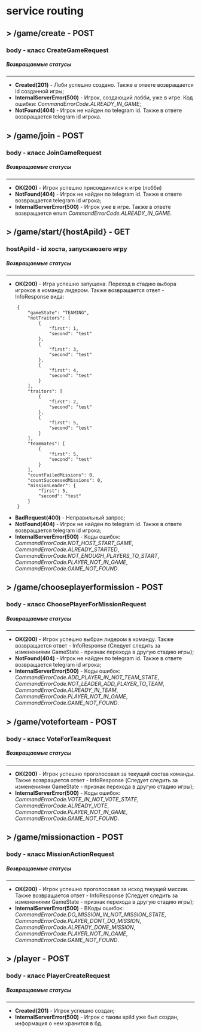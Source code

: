 # service routing
## > **/game/create - POST**
### body - класс CreateGameRequest
##### Возвращаемые статусы
-----------
* **Created(201)** - Лоби успешно создано. Также в ответе возвращается id созданной игры;
* **InternalServerError(500)** - Игрок, создающий лобби, уже в игре. Код ошибки: *CommandErrorCode.ALREADY_IN_GAME*;
* **NotFound(404)** - Игрок не найден по telegram id. Также в ответе возвращается telegram id игрока.

## > **/game/join - POST**
### body - класс JoinGameRequest
##### Возвращаемые статусы
-----------
* **OK(200)** - Игрок успешно присоединился к игре (лобби)
* **NotFound(404)** - Игрок не найден по telegram id. Также в ответе возвращается telegram id игрока;
* **InternalServerError(500)** - Игрок уже в игре. Также в ответе возвращается enum *CommandErrorCode.ALREADY_IN_GAME*.

## > **/game/start/{hostApiId} - GET**
### hostApiId - id хоста, запускаюзего игру
##### Возвращаемые статусы
-----------
* **OK(200)** - Игра успешно запущена. Переход в стадию выбора игроков в команду лидером. Также возвращается ответ - InfoResponse вида:
```
    {
        "gameState": "TEAMING",
        "notTraitors": [
            {
                "first": 1,
                "second": "test"
            },
            {
                "first": 3,
                "second": "test"
            },
            {
                "first": 4,
                "second": "test"
            }
        ],
        "traitors": [
            {
                "first": 2,
                "second": "test"
            },
            {
                "first": 5,
                "second": "test"
            }
        ],
        "teammates": [
            {
                "first": 5,
                "second": "test"
            }
        ],
        "countFailedMissions": 0,
        "countSuccessedMissions": 0,
        "missionLeader": {
            "first": 5,
            "second": "test"
        }
    }
```
* **BadRequest(400)** - Неправильный запрос;
* **NotFound(404)** - Игрок не найден по telegram id. Также в ответе возвращается telegram id игрока;
* **InternalServerError(500)** - Коды ошибок: *CommandErrorCode.NOT_HOST_START_GAME*, *CommandErrorCode.ALREADY_STARTED*, *CommandErrorCode.NOT_ENOUGH_PLAYERS_TO_START*, *CommandErrorCode.PLAYER_NOT_IN_GAME*, *CommandErrorCode.GAME_NOT_FOUND*.

## > **/game/chooseplayerformission - POST**
### body - класс ChoosePlayerForMissionRequest
##### Возвращаемые статусы
-----------
* **OK(200)** - Игрок успешно выбран лидером в команду. Также возвращается ответ - InfoResponse (Следует следить за изменениями GameState - признак перехода в другую стадию игры);
* **NotFound(404)** - Игрок не найден по telegram id. Также в ответе возвращается telegram id игрока;
* **InternalServerError(500)** - Коды ошибок: *CommandErrorCode.ADD_PLAYER_IN_NOT_TEAM_STATE*, *CommandErrorCode.NOT_LEADER_ADD_PLAYER_TO_TEAM*, *CommandErrorCode.ALREADY_IN_TEAM*, *CommandErrorCode.PLAYER_NOT_IN_GAME*, *CommandErrorCode.GAME_NOT_FOUND*.

## > **/game/voteforteam - POST**
### body - класс VoteForTeamRequest
##### Возвращаемые статусы
--------
* **OK(200)** - Игрок успешно проголосовал за текущий состав команды. Также возвращается ответ - InfoResponse (Следует следить за изменениями GameState - признак перехода в другую стадию игры);
* **InternalServerError(500)** - Коды ошибок: *CommandErrorCode.VOTE_IN_NOT_VOTE_STATE*, *CommandErrorCode.ALREADY_VOTE*, *CommandErrorCode.PLAYER_NOT_IN_GAME*, *CommandErrorCode.GAME_NOT_FOUND*.
## > **/game/missionaction - POST**
### body - класс MissionActionRequest
##### Возвращаемые статусы
------------
* **OK(200)** - Игрок успешно проголосовал за исход текущей миссии. Также возвращается ответ - InfoResponse (Следует следить за изменениями GameState - признак перехода в другую стадию игры);
* **InternalServerError(500)** - ВКоды ошибок: *CommandErrorCode.DO_MISSION_IN_NOT_MISSION_STATE*, *CommandErrorCode.PLAYER_DONT_DO_MISSION*, *CommandErrorCode.ALREADY_DONE_MISSION*, *CommandErrorCode.PLAYER_NOT_IN_GAME*, *CommandErrorCode.GAME_NOT_FOUND*.
## > **/player - POST**
### body - класс PlayerCreateRequest
##### Возвращаемые статусы
------------
* **Created(201)** - Игрок успешно создан;
* **InternalServerError(500)** - Игрок с таким apiId уже был создан, информация о нем хранится в бд.